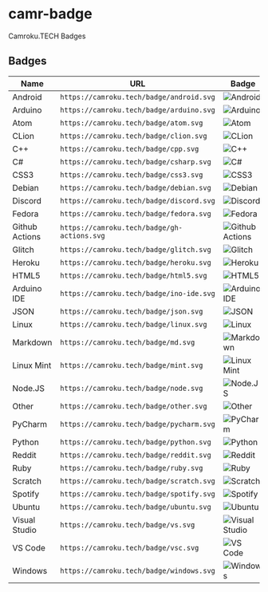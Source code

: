 # camr-badge
Camroku.TECH Badges

## Badges
| Name | URL | Badge |
| ---- | --- | ----- |
| Android | `https://camroku.tech/badge/android.svg` | ![Android](https://camroku.tech/badge/android.svg) |
| Arduino | `https://camroku.tech/badge/arduino.svg` | ![Arduino](https://camroku.tech/badge/arduino.svg) |
| Atom | `https://camroku.tech/badge/atom.svg` | ![Atom](https://camroku.tech/badge/atom.svg) |
| CLion | `https://camroku.tech/badge/clion.svg` | ![CLion](https://camroku.tech/badge/clion.svg) |
| C++ | `https://camroku.tech/badge/cpp.svg` | ![C++](https://camroku.tech/badge/cpp.svg) |
| C# | `https://camroku.tech/badge/csharp.svg` | ![C#](https://camroku.tech/badge/csharp.svg) |
| CSS3 | `https://camroku.tech/badge/css3.svg` | ![CSS3](https://camroku.tech/badge/css3.svg) |
| Debian | `https://camroku.tech/badge/debian.svg` | ![Debian](https://camroku.tech/badge/debian.svg) |
| Discord | `https://camroku.tech/badge/discord.svg` | ![Discord](https://camroku.tech/badge/discord.svg) |
| Fedora | `https://camroku.tech/badge/fedora.svg` | ![Fedora](https://camroku.tech/badge/fedora.svg) |
| Github Actions | `https://camroku.tech/badge/gh-actions.svg` | ![Github Actions](https://camroku.tech/badge/gh-actions.svg) |
| Glitch | `https://camroku.tech/badge/glitch.svg` | ![Glitch](https://camroku.tech/badge/glitch.svg) |
| Heroku | `https://camroku.tech/badge/heroku.svg` | ![Heroku](https://camroku.tech/badge/heroku.svg) |
| HTML5 | `https://camroku.tech/badge/html5.svg` | ![HTML5](https://camroku.tech/badge/html5.svg) |
| Arduino IDE | `https://camroku.tech/badge/ino-ide.svg` | ![Arduino IDE](https://camroku.tech/badge/ino-ide.svg) |
| JSON | `https://camroku.tech/badge/json.svg` | ![JSON](https://camroku.tech/badge/json.svg) |
| Linux | `https://camroku.tech/badge/linux.svg` | ![Linux](https://camroku.tech/badge/linux.svg) |
| Markdown | `https://camroku.tech/badge/md.svg` | ![Markdown](https://camroku.tech/badge/md.svg) |
| Linux Mint | `https://camroku.tech/badge/mint.svg` | ![Linux Mint](https://camroku.tech/badge/mint.svg) |
| Node.JS | `https://camroku.tech/badge/node.svg` | ![Node.JS](https://camroku.tech/badge/node.svg) |
| Other | `https://camroku.tech/badge/other.svg` | ![Other](https://camroku.tech/badge/other.svg) |
| PyCharm | `https://camroku.tech/badge/pycharm.svg` | ![PyCharm](https://camroku.tech/badge/pycharm.svg) |
| Python | `https://camroku.tech/badge/python.svg` | ![Python](https://camroku.tech/badge/python.svg) |
| Reddit | `https://camroku.tech/badge/reddit.svg` | ![Reddit](https://camroku.tech/badge/reddit.svg) |
| Ruby | `https://camroku.tech/badge/ruby.svg` | ![Ruby](https://camroku.tech/badge/ruby.svg) |
| Scratch | `https://camroku.tech/badge/scratch.svg` | ![Scratch](https://camroku.tech/badge/scratch.svg) |
| Spotify | `https://camroku.tech/badge/spotify.svg` | ![Spotify](https://camroku.tech/badge/spotify.svg) |
| Ubuntu | `https://camroku.tech/badge/ubuntu.svg` | ![Ubuntu](https://camroku.tech/badge/ubuntu.svg) |
| Visual Studio | `https://camroku.tech/badge/vs.svg` | ![Visual Studio](https://camroku.tech/badge/vs.svg) |
| VS Code | `https://camroku.tech/badge/vsc.svg` | ![VS Code](https://camroku.tech/badge/vsc.svg) |
| Windows | `https://camroku.tech/badge/windows.svg` | ![Windows](https://camroku.tech/badge/windows.svg) |
